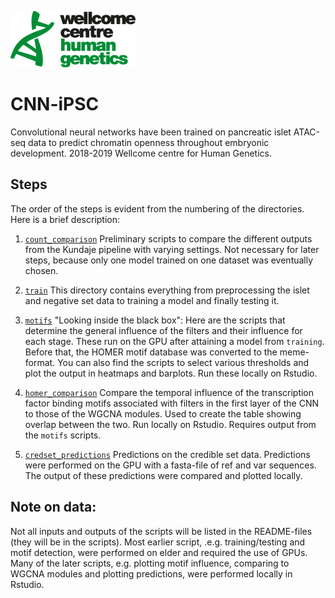![Picture](images/Logo_of_the_Wellcome_Center_for_Human_Genetics.png)
# CNN-iPSC
Convolutional neural networks have been trained on pancreatic islet ATAC-seq data to predict chromatin openness throughout embryonic development. 2018-2019 Wellcome centre for Human Genetics.

## Steps
The order of the steps is evident from the numbering of the directories.
Here is a brief description:
1. [`count_comparison`](./1.count_comparison) Preliminary scripts to compare the different outputs from the Kundaje pipeline with varying settings. Not necessary for later steps, because only one model trained on one dataset was eventually chosen.
2. [`train`](./2.train) This directory contains everything from preprocessing the islet and negative set data to training a model and finally testing it.
3. [`motifs`](./3.motifs) "Looking inside the black box": Here are the scripts that determine the general influence of the filters and their influence for each stage. These run on the GPU after attaining a model from `training`.
Before that, the HOMER motif database was converted to the meme-format.
You can also find the scripts to select various thresholds and plot the output in heatmaps and barplots. Run these locally on Rstudio.

4. [`homer_comparison`](./4/homer_comparison) Compare the temporal influence of the transcription factor binding motifs associated with filters in the first layer of the CNN to those of the WGCNA modules. Used to create the table showing overlap between the two. Run locally on Rstudio. Requires output from the `motifs` scripts.

5. [`credset_predictions`](./5.credset_predictions) Predictions on the credible set data. Predictions were performed on the GPU with a fasta-file of ref and var sequences. The output of these predictions were compared and plotted locally.

## Note on data:
Not all inputs and outputs of the scripts will be listed in the README-files (they will be in the scripts). Most earlier script, .e.g. training/testing and motif detection, were performed on elder and required the use of GPUs. Many of the later scripts, e.g. plotting motif influence, comparing to WGCNA modules and plotting predictions, were performed locally in Rstudio.
